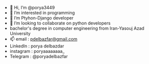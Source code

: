 - 👋 Hi, I’m @porya3449
- 👀 I’m interested in programming 
- 🌱 I’m Ptyhon-Django developer 
- 💞️ I’m looking to collaborate on python developers
-  bachelor's degree in computer engineering from Iran-Yasouj Azad University
- 📫 email : pdelbazfar@gmail.com
- LinkedIn : porya delbazdar
- instagram : poryaaaaaaaa_
- Telegram : @poryadelbazfar
<!---
porya3449/porya3449 is a ✨ special ✨ repository because its `README.md` (this file) appears on your GitHub profile.
You can click the Preview link to take a look at your changes.
--->
